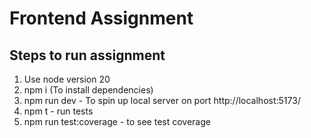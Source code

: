 # Frontend Assignment

## Steps to run assignment

1. Use node version 20
2. npm i (To install dependencies)
3. npm run dev - To spin up local server on port http://localhost:5173/ 
4. npm t - run tests
5. npm run test:coverage - to see test coverage
